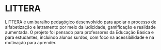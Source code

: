 # LITTERA
LITTERA é um baralho pedagógico desenvolvido para apoiar o processo de alfabetização e letramento por meio da ludicidade, gamificação e realidade aumentada. O projeto foi pensado para professores da Educação Básica e para estudantes, incluindo alunos surdos, com foco na acessibilidade e na motivação para aprender.
